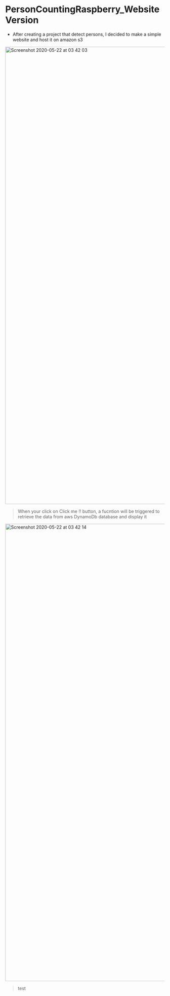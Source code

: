 # PersonCountingRaspberry_WebsiteVersion

+ After creating a project that detect persons, I decided to make a simple website and host it on amazon s3
<img width="1440" alt="Screenshot 2020-05-22 at 03 42 03" src="https://user-images.githubusercontent.com/40724965/82622601-8a168c80-9bde-11ea-93f7-122e816372fa.png">

>When your click on Click me !! button, a fucntion will be triggered to retrieve the data from aws DynamoDb database and display it 

<img width="1440" alt="Screenshot 2020-05-22 at 03 42 14" src="https://user-images.githubusercontent.com/40724965/82622587-7ec36100-9bde-11ea-9ef4-e71ca2a5e593.png">

>test

